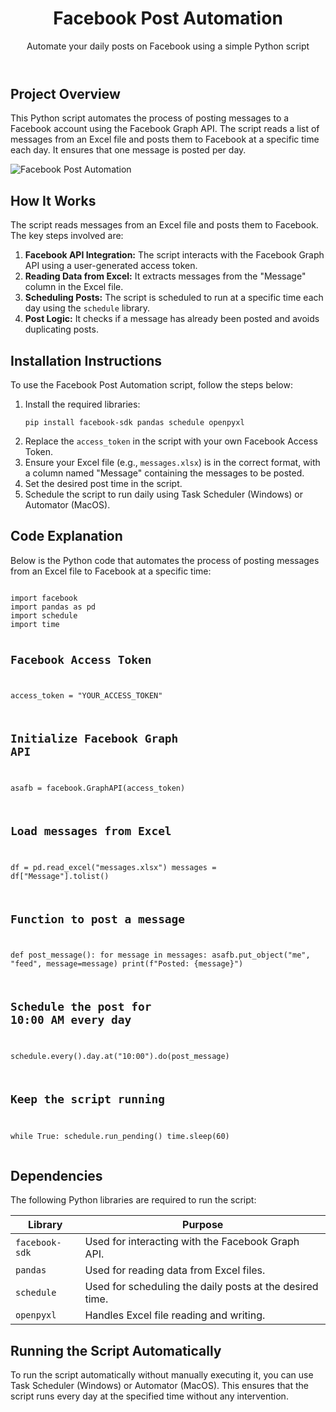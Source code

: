 <!DOCTYPE html>
<html lang="en">
<head>
    <meta charset="UTF-8">
    <meta name="viewport" content="width=device-width, initial-scale=1.0">
    
</head>
<body>

<header>
    <h1>Facebook Post Automation</h1>
    <p>Automate your daily posts on Facebook using a simple Python script</p>
</header>

<div class="container">
    <section>
        <h2>Project Overview</h2>
        <p>
            This Python script automates the process of posting messages to a Facebook account using the Facebook Graph API.
            The script reads a list of messages from an Excel file and posts them to Facebook at a specific time each day. It
            ensures that one message is posted per day.
        </p>
        <div class="image-container">
        <img src="https://github.com/user-attachments/assets/03e3a72e-899b-423a-93fa-4103467de415" alt="Facebook Post Automation">
    </div>
    </section>
    <section>
        <h2>How It Works</h2>
        <p>
            The script reads messages from an Excel file and posts them to Facebook. The key steps involved are:
        </p>
        <ol>
            <li><strong>Facebook API Integration:</strong> The script interacts with the Facebook Graph API using a user-generated access token.</li>
            <li><strong>Reading Data from Excel:</strong> It extracts messages from the "Message" column in the Excel file.</li>
            <li><strong>Scheduling Posts:</strong> The script is scheduled to run at a specific time each day using the <code>schedule</code> library.</li>
            <li><strong>Post Logic:</strong> It checks if a message has already been posted and avoids duplicating posts.</li>
        </ol>
    </section>
    <section>
        <h2>Installation Instructions</h2>
        <p>To use the Facebook Post Automation script, follow the steps below:</p>
        <ol>
            <li>Install the required libraries:
                <pre><code>pip install facebook-sdk pandas schedule openpyxl</code></pre>
            </li>
            <li>Replace the <code>access_token</code> in the script with your own Facebook Access Token.</li>
            <li>Ensure your Excel file (e.g., <code>messages.xlsx</code>) is in the correct format, with a column named "Message" containing the messages to be posted.</li>
            <li>Set the desired post time in the script.</li>
            <li>Schedule the script to run daily using Task Scheduler (Windows) or Automator (MacOS).</li>
        </ol>
    </section>
    <section>
        <h2>Code Explanation</h2>
        <p>
            Below is the Python code that automates the process of posting messages from an Excel file to Facebook at a specific time:
        </p>
        <pre><code>
import facebook
import pandas as pd
import schedule
import time

# Facebook Access Token
access_token = "YOUR_ACCESS_TOKEN"

# Initialize Facebook Graph API
asafb = facebook.GraphAPI(access_token)

# Load messages from Excel
df = pd.read_excel("messages.xlsx")
messages = df["Message"].tolist()

# Function to post a message
def post_message():
    for message in messages:
        asafb.put_object("me", "feed", message=message)
        print(f"Posted: {message}")

# Schedule the post for 10:00 AM every day
schedule.every().day.at("10:00").do(post_message)

# Keep the script running
while True:
    schedule.run_pending()
    time.sleep(60)
        </code></pre>
    </section>
    <section>
        <h2>Dependencies</h2>
        <p>The following Python libraries are required to run the script:</p>
        <table>
            <thead>
                <tr>
                    <th>Library</th>
                    <th>Purpose</th>
                </tr>
            </thead>
            <tbody>
                <tr>
                    <td><code>facebook-sdk</code></td>
                    <td>Used for interacting with the Facebook Graph API.</td>
                </tr>
                <tr>
                    <td><code>pandas</code></td>
                    <td>Used for reading data from Excel files.</td>
                </tr>
                <tr>
                    <td><code>schedule</code></td>
                    <td>Used for scheduling the daily posts at the desired time.</td>
                </tr>
                <tr>
                    <td><code>openpyxl</code></td>
                    <td>Handles Excel file reading and writing.</td>
                </tr>
            </tbody>
        </table>
    </section>
    <section>
        <h2>Running the Script Automatically</h2>
        <p>
            To run the script automatically without manually executing it, you can use Task Scheduler (Windows) or Automator (MacOS).
            This ensures that the script runs every day at the specified time without any intervention.
        </p>
    </section>

</div>

<div class="footer">
    
</div>

</body>
</html>
